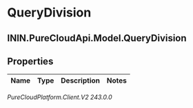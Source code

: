 # QueryDivision

## ININ.PureCloudApi.Model.QueryDivision

## Properties

|Name | Type | Description | Notes|
|------------ | ------------- | ------------- | -------------|



_PureCloudPlatform.Client.V2 243.0.0_
